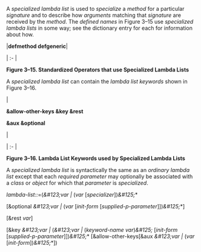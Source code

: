  



A *specialized lambda list* is used to *specialize* a *method* for a particular *signature* and to describe how *arguments* matching that *signature* are received by the *method*. The *defined names* in Figure 3–15 use *specialized lambda lists* in some way; see the dictionary entry for each for information about how. 



|**defmethod defgeneric**|

| :- |





**Figure 3–15. Standardized Operators that use Specialized Lambda Lists** 



A *specialized lambda list* can contain the *lambda list keywords* shown in Figure 3–16. 



|<p>**&allow-other-keys &key &rest** </p><p>**&aux &optional**</p>|

| :- |





**Figure 3–16. Lambda List Keywords used by Specialized Lambda Lists** 



A *specialized lambda list* is syntactically the same as an *ordinary lambda list* except that each *required parameter* may optionally be associated with a *class* or *object* for which that *parameter* is *specialized*. 



*lambda-list::*=(*\&#123;var |* (*var* [*specializer*])*\&#125;*\* 



[&optional *\&#123;var |* (*var* [*init-form* [*supplied-p-parameter*]])*\&#125;*\*] 



[&rest *var*] 



[&key *\&#123;var |* (*\&#123;var |* (*keyword-name var*)*\&#125;* [*init-form* [*supplied-p-parameter*]])*\&#125;*\* [&allow-other-keys[&aux *\&#123;var |* (*var* [*init-form*])*\&#125;*\*])  








